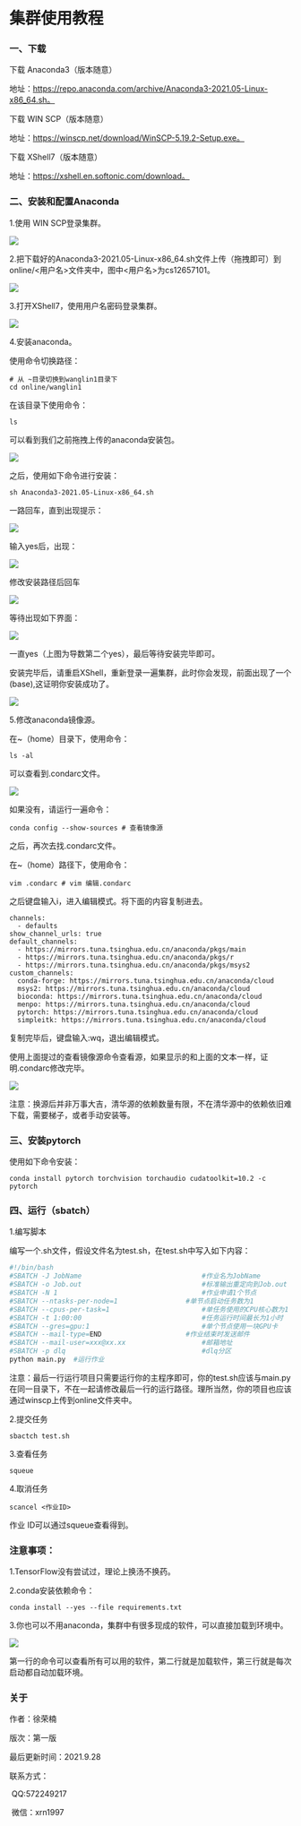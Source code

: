 # 集群使用教程

### 一、下载

下载 Anaconda3（版本随意）

地址：https://repo.anaconda.com/archive/Anaconda3-2021.05-Linux-x86_64.sh。

下载 WIN SCP（版本随意）

地址：https://winscp.net/download/WinSCP-5.19.2-Setup.exe。

下载 XShell7（版本随意）

地址：https://xshell.en.softonic.com/download。

### 二、安装和配置Anaconda

1.使用 WIN SCP登录集群。

![](winscp登录界面.png)

2.把下载好的Anaconda3-2021.05-Linux-x86_64.sh文件上传（拖拽即可）到online/<用户名>文件夹中，图中<用户名>为cs12657101。

![](winscp拖拽界面.png)

3.打开XShell7，使用用户名密码登录集群。

![](xshell7登录界面.png)

4.安装anaconda。

使用命令切换路径：

```shell
# 从 ~目录切换到wanglin1目录下
cd online/wanglin1
```

在该目录下使用命令：

```shell
ls
```

可以看到我们之前拖拽上传的anaconda安装包。

![](ls显示界面.png)

之后，使用如下命令进行安装：

```shell
sh Anaconda3-2021.05-Linux-x86_64.sh
```

一路回车，直到出现提示：

![](yes.png)

输入yes后，出现：

![](enter.png)

修改安装路径后回车

![](修改安装路径.png)

等待出现如下界面：

![](123.png)

一直yes（上图为导数第二个yes），最后等待安装完毕即可。

安装完毕后，请重启XShell，重新登录一遍集群，此时你会发现，前面出现了一个(base),这证明你安装成功了。

![](anaconda安装完毕.png)

5.修改anaconda镜像源。

在~（home）目录下，使用命令：

```shell
ls -al
```

可以查看到.condarc文件。

![](找到配置文件.png)

如果没有，请运行一遍命令：

```shell
conda config --show-sources # 查看镜像源
```

之后，再次去找.condarc文件。

在~（home）路径下，使用命令：

```shell
vim .condarc # vim 编辑.condarc
```

之后键盘输入i，进入编辑模式。将下面的内容复制进去。

```shell
channels:
  - defaults
show_channel_urls: true
default_channels:
  - https://mirrors.tuna.tsinghua.edu.cn/anaconda/pkgs/main
  - https://mirrors.tuna.tsinghua.edu.cn/anaconda/pkgs/r
  - https://mirrors.tuna.tsinghua.edu.cn/anaconda/pkgs/msys2
custom_channels:
  conda-forge: https://mirrors.tuna.tsinghua.edu.cn/anaconda/cloud
  msys2: https://mirrors.tuna.tsinghua.edu.cn/anaconda/cloud
  bioconda: https://mirrors.tuna.tsinghua.edu.cn/anaconda/cloud
  menpo: https://mirrors.tuna.tsinghua.edu.cn/anaconda/cloud
  pytorch: https://mirrors.tuna.tsinghua.edu.cn/anaconda/cloud
  simpleitk: https://mirrors.tuna.tsinghua.edu.cn/anaconda/cloud
```

复制完毕后，键盘输入:wq，退出编辑模式。

使用上面提过的查看镜像源命令查看源，如果显示的和上面的文本一样，证明.condarc修改完毕。

![](查看源.png)

注意：换源后并非万事大吉，清华源的依赖数量有限，不在清华源中的依赖依旧难下载，需要梯子，或者手动安装等。

### 三、安装pytorch

使用如下命令安装：

```shell
conda install pytorch torchvision torchaudio cudatoolkit=10.2 -c pytorch
```

### 四、运行（sbatch）

1.编写脚本

编写一个.sh文件，假设文件名为test.sh，在test.sh中写入如下内容：

```bash
#!/bin/bash
#SBATCH -J JobName								#作业名为JobName
#SBATCH -o Job.out								#标准输出重定向到Job.out
#SBATCH -N 1									#作业申请1个节点
#SBATCH --ntasks-per-node=1					#单节点启动任务数为1
#SBATCH --cpus-per-task=1						#单任务使用的CPU核心数为1
#SBATCH -t 1:00:00								#任务运行时间最长为1小时
#SBATCH --gres=gpu:1							#单个节点使用一块GPU卡
#SBATCH --mail-type=END						#作业结束时发送邮件
#SBATCH --mail-user=xxx@xx.xx					#邮箱地址
#SBATCH -p dlq	                                #dlq分区        
python main.py 	#运行作业
```

注意：最后一行运行项目只需要运行你的主程序即可，你的test.sh应该与main.py在同一目录下，不在一起请修改最后一行的运行路径。理所当然，你的项目也应该通过winscp上传到online文件夹中。

2.提交任务

```shell
sbactch test.sh
```

3.查看任务

```shell
squeue
```

4.取消任务

```
scancel <作业ID>
```

作业 ID可以通过squeue查看得到。

### 注意事项：

1.TensorFlow没有尝试过，理论上换汤不换药。

2.conda安装依赖命令：

```shell
conda install --yes --file requirements.txt
```

3.你也可以不用anaconda，集群中有很多现成的软件，可以直接加载到环境中。

![](moduleload.png)

第一行的命令可以查看所有可以用的软件，第二行就是加载软件，第三行就是每次启动都自动加载环境。

### 关于

作者：徐荣楠

版次：第一版

最后更新时间：2021.9.28

联系方式：

​	QQ:572249217

​	微信：xrn1997
